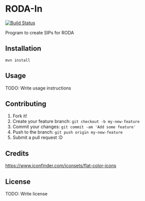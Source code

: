# RODA-In
[![Build Status](https://api.travis-ci.org/keeps/roda-in.png?branch=master)](https://travis-ci.org/keeps/roda-in)

Program to create SIPs for RODA

## Installation

```
mvn install
```

## Usage

TODO: Write usage instructions

## Contributing

1. Fork it!
2. Create your feature branch: `git checkout -b my-new-feature`
3. Commit your changes: `git commit -am 'Add some feature'`
4. Push to the branch: `git push origin my-new-feature`
5. Submit a pull request :D

## Credits

https://www.iconfinder.com/iconsets/flat-color-icons

## License

TODO: Write license
